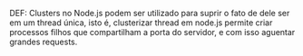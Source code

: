 DEF: Clusters no Node.js podem ser utilizado para suprir o fato de dele ser em um thread única, isto é, clusterizar thread em node.js permite criar processos filhos que compartilham a porta do servidor, e com isso aguentar grandes requests.
